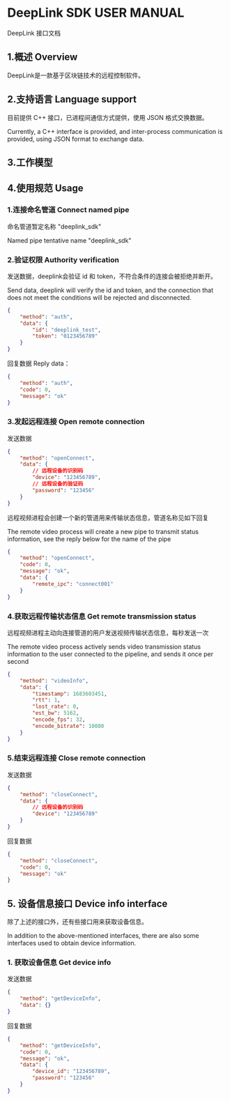# DeepLink SDK USER MANUAL

DeepLink 接口文档

## 1.概述 Overview

DeepLink是一款基于区块链技术的远程控制软件。

## 2.支持语言 Language support

目前提供 C++ 接口，已进程间通信方式提供，使用 JSON 格式交换数据。

Currently, a C++ interface is provided, and inter-process communication is provided, using JSON format to exchange data.

## 3.工作模型

## 4.使用规范 Usage

### 1.连接命名管道 Connect named pipe

命名管道暂定名称 "deeplink_sdk"

Named pipe tentative name "deeplink_sdk"

### 2.验证权限 Authority verification

发送数据，deeplink会验证 id 和 token，不符合条件的连接会被拒绝并断开。

Send data, deeplink will verify the id and token, and the connection that does not meet the conditions will be rejected and disconnected.

```json
{
    "method": "auth",
    "data": {
        "id": "deeplink_test",
        "token": "0123456789"
    }
}
```

回复数据 Reply data：

```json
{
    "method": "auth",
    "code": 0,
    "message": "ok"
}
```

### 3.发起远程连接 Open remote connection

发送数据

```json
{
    "method": "openConnect",
    "data": {
        // 远程设备的识别码
        "device": "123456789",
        // 远程设备的验证码
        "password": "123456"
    }
}
```

远程视频进程会创建一个新的管道用来传输状态信息，管道名称见如下回复

The remote video process will create a new pipe to transmit status information, see the reply below for the name of the pipe

```json
{
    "method": "openConnect",
    "code": 0,
    "message": "ok",
    "data": {
        "remote_ipc": "connect001"
    }
}
```

### 4.获取远程传输状态信息 Get remote transmission status

远程视频进程主动向连接管道的用户发送视频传输状态信息，每秒发送一次

The remote video process actively sends video transmission status information to the user connected to the pipeline, and sends it once per second

```json
{
    "method": "videoInfo",
    "data": {
        "timestamp": 1683603451,
        "rtt": 1,
        "lost_rate": 0,
        "est_bw": 5162,
        "encode_fps": 32,
        "encode_bitrate": 10080
    }
}
```

### 5.结束远程连接 Close remote connection

发送数据
```json
{
    "method": "closeConnect",
    "data": {
        // 远程设备的识别码
        "device": "123456789"
    }
}
```

回复数据
```json
{
    "method": "closeConnect",
    "code": 0,
    "message": "ok"
}
```

## 5. 设备信息接口 Device info interface

除了上述的接口外，还有些接口用来获取设备信息。

In addition to the above-mentioned interfaces, there are also some interfaces used to obtain device information.

### 1. 获取设备信息 Get device info

发送数据
```json
{
    "method": "getDeviceInfo",
    "data": {}
}
```

回复数据
```json
{
    "method": "getDeviceInfo",
    "code": 0,
    "message": "ok",
    "data": {
        "device_id": "123456789",
        "password": "123456"
    }
}
```
